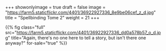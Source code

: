 +++
showonlyimage = true
draft = false
image = "https://farm5.staticflickr.com/4401/36922927336_8e9be06cef_z_d.jpg"
title = "Spellbinding Tome 2"
weight = 21
+++

{{% fig class="full" src="https://farm5.staticflickr.com/4401/36922927336_dd0a578b57_o_d.jpg" title="Again, there's no one here to tell a story, but isn't there one anyway?" for-sale="true" %}}
